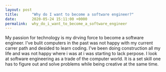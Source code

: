 ```yaml
---
layout: post
title:      "Why do I want to become a software engineer?"
date:       2020-05-24 15:11:00 +0000
permalink:  why_do_i_want_to_become_a_software_engineer
---
```



   My passion for technology is my drving force to become a software engineer. I've bulit computers in the past was not happy with my current carrer path and desided to learn coding. I've been doing construction all my life and was not happy where i was at i was starting to lack perpose. I look at software engineering as a trade of the computer world. It is a set skill one has to figure out and solve problems while being creative at the same time.
